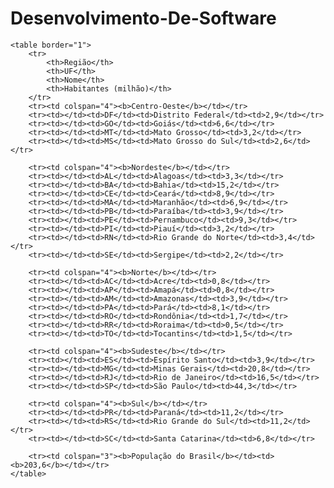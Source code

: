 # Desenvolvimento-De-Software
<!DOCTYPE html>
<html lang="pt-BR">
<head>
    <meta charset="UTF-8">
    <meta name="viewport" content="width=device-width, initial-scale=1.0">
    <title>População do Brasil</title>
</head>
<body>

    <table border="1">
        <tr>
            <th>Região</th>
            <th>UF</th>
            <th>Nome</th>
            <th>Habitantes (milhão)</th>
        </tr>
        <tr><td colspan="4"><b>Centro-Oeste</b></td></tr>
        <tr><td></td><td>DF</td><td>Distrito Federal</td><td>2,9</td></tr>
        <tr><td></td><td>GO</td><td>Goiás</td><td>6,6</td></tr>
        <tr><td></td><td>MT</td><td>Mato Grosso</td><td>3,2</td></tr>
        <tr><td></td><td>MS</td><td>Mato Grosso do Sul</td><td>2,6</td></tr>

        <tr><td colspan="4"><b>Nordeste</b></td></tr>
        <tr><td></td><td>AL</td><td>Alagoas</td><td>3,3</td></tr>
        <tr><td></td><td>BA</td><td>Bahia</td><td>15,2</td></tr>
        <tr><td></td><td>CE</td><td>Ceará</td><td>8,9</td></tr>
        <tr><td></td><td>MA</td><td>Maranhão</td><td>6,9</td></tr>
        <tr><td></td><td>PB</td><td>Paraíba</td><td>3,9</td></tr>
        <tr><td></td><td>PE</td><td>Pernambuco</td><td>9,3</td></tr>
        <tr><td></td><td>PI</td><td>Piauí</td><td>3,2</td></tr>
        <tr><td></td><td>RN</td><td>Rio Grande do Norte</td><td>3,4</td></tr>
        <tr><td></td><td>SE</td><td>Sergipe</td><td>2,2</td></tr>

        <tr><td colspan="4"><b>Norte</b></td></tr>
        <tr><td></td><td>AC</td><td>Acre</td><td>0,8</td></tr>
        <tr><td></td><td>AP</td><td>Amapá</td><td>0,8</td></tr>
        <tr><td></td><td>AM</td><td>Amazonas</td><td>3,9</td></tr>
        <tr><td></td><td>PA</td><td>Pará</td><td>8,1</td></tr>
        <tr><td></td><td>RO</td><td>Rondônia</td><td>1,7</td></tr>
        <tr><td></td><td>RR</td><td>Roraima</td><td>0,5</td></tr>
        <tr><td></td><td>TO</td><td>Tocantins</td><td>1,5</td></tr>

        <tr><td colspan="4"><b>Sudeste</b></td></tr>
        <tr><td></td><td>ES</td><td>Espírito Santo</td><td>3,9</td></tr>
        <tr><td></td><td>MG</td><td>Minas Gerais</td><td>20,8</td></tr>
        <tr><td></td><td>RJ</td><td>Rio de Janeiro</td><td>16,5</td></tr>
        <tr><td></td><td>SP</td><td>São Paulo</td><td>44,3</td></tr>

        <tr><td colspan="4"><b>Sul</b></td></tr>
        <tr><td></td><td>PR</td><td>Paraná</td><td>11,2</td></tr>
        <tr><td></td><td>RS</td><td>Rio Grande do Sul</td><td>11,2</td></tr>
        <tr><td></td><td>SC</td><td>Santa Catarina</td><td>6,8</td></tr>

        <tr><td colspan="3"><b>População do Brasil</b></td><td><b>203,6</b></td></tr>
    </table>

</body>
</html>